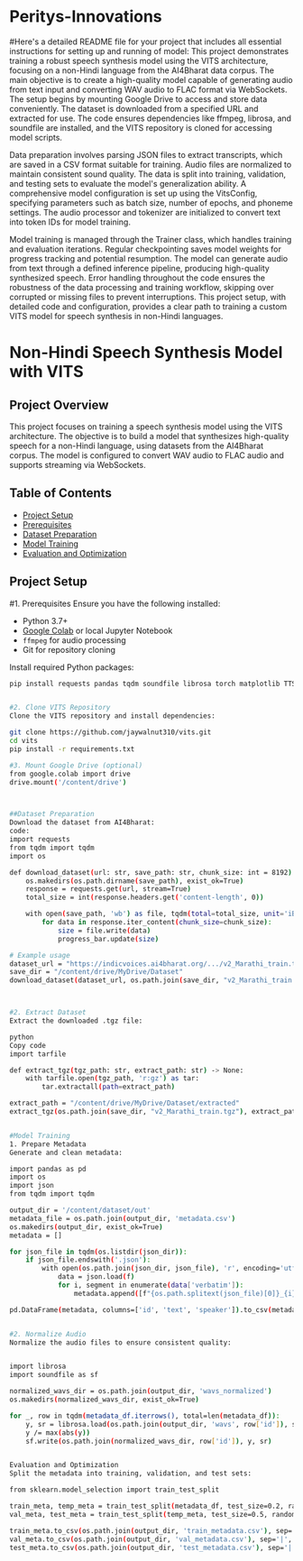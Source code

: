 # Peritys-Innovations

#Here's a detailed README file for your project that includes all essential instructions for setting up and running of model:
This project demonstrates training a robust speech synthesis model using the VITS architecture, focusing on a non-Hindi language from the AI4Bharat data corpus. The main objective is to create a high-quality model capable of generating audio from text input and converting WAV audio to FLAC format via WebSockets. The setup begins by mounting Google Drive to access and store data conveniently. The dataset is downloaded from a specified URL and extracted for use. The code ensures dependencies like ffmpeg, librosa, and soundfile are installed, and the VITS repository is cloned for accessing model scripts.

Data preparation involves parsing JSON files to extract transcripts, which are saved in a CSV format suitable for training. Audio files are normalized to maintain consistent sound quality. The data is split into training, validation, and testing sets to evaluate the model's generalization ability. A comprehensive model configuration is set up using the VitsConfig, specifying parameters such as batch size, number of epochs, and phoneme settings. The audio processor and tokenizer are initialized to convert text into token IDs for model training.

Model training is managed through the Trainer class, which handles training and evaluation iterations. Regular checkpointing saves model weights for progress tracking and potential resumption. The model can generate audio from text through a defined inference pipeline, producing high-quality synthesized speech. Error handling throughout the code ensures the robustness of the data processing and training workflow, skipping over corrupted or missing files to prevent interruptions. This project setup, with detailed code and configuration, provides a clear path to training a custom VITS model for speech synthesis in non-Hindi languages.
# Non-Hindi Speech Synthesis Model with VITS

## Project Overview
This project focuses on training a speech synthesis model using the VITS architecture. The objective is to build a model that synthesizes high-quality speech for a non-Hindi language, using datasets from the AI4Bharat corpus. The model is configured to convert WAV audio to FLAC audio and supports streaming via WebSockets.

## Table of Contents
- [Project Setup](#project-setup)
- [Prerequisites](#prerequisites)
- [Dataset Preparation](#dataset-preparation)
- [Model Training](#model-training)
- [Evaluation and Optimization](#evaluation-and-optimization)

## Project Setup

#1. Prerequisites
Ensure you have the following installed:
- Python 3.7+
- [Google Colab]([https://colab.research.google.com/](https://colab.research.google.com/drive/1gi4Nf6M1JH0XF1jVDnNVj-9NdYfYUV1y?usp=sharing)) or local Jupyter Notebook
- `ffmpeg` for audio processing
- Git for repository cloning

Install required Python packages:
```bash
pip install requests pandas tqdm soundfile librosa torch matplotlib TTS pyngrok


#2. Clone VITS Repository
Clone the VITS repository and install dependencies:

git clone https://github.com/jaywalnut310/vits.git
cd vits
pip install -r requirements.txt

#3. Mount Google Drive (optional)
from google.colab import drive
drive.mount('/content/drive')



##Dataset Preparation
Download the dataset from AI4Bharat:
code:
import requests
from tqdm import tqdm
import os

def download_dataset(url: str, save_path: str, chunk_size: int = 8192) -> None:
    os.makedirs(os.path.dirname(save_path), exist_ok=True)
    response = requests.get(url, stream=True)
    total_size = int(response.headers.get('content-length', 0))

    with open(save_path, 'wb') as file, tqdm(total=total_size, unit='iB', unit_scale=True, desc=f"Downloading {os.path.basename(save_path)}") as progress_bar:
        for data in response.iter_content(chunk_size=chunk_size):
            size = file.write(data)
            progress_bar.update(size)

# Example usage
dataset_url = "https://indicvoices.ai4bharat.org/.../v2_Marathi_train.tgz"
save_dir = "/content/drive/MyDrive/Dataset"
download_dataset(dataset_url, os.path.join(save_dir, "v2_Marathi_train.tgz"))



#2. Extract Dataset
Extract the downloaded .tgz file:

python
Copy code
import tarfile

def extract_tgz(tgz_path: str, extract_path: str) -> None:
    with tarfile.open(tgz_path, 'r:gz') as tar:
        tar.extractall(path=extract_path)

extract_path = "/content/drive/MyDrive/Dataset/extracted"
extract_tgz(os.path.join(save_dir, "v2_Marathi_train.tgz"), extract_path)


#Model Training
1. Prepare Metadata
Generate and clean metadata:

import pandas as pd
import os
import json
from tqdm import tqdm

output_dir = '/content/dataset/out'
metadata_file = os.path.join(output_dir, 'metadata.csv')
os.makedirs(output_dir, exist_ok=True)
metadata = []

for json_file in tqdm(os.listdir(json_dir)):
    if json_file.endswith('.json'):
        with open(os.path.join(json_dir, json_file), 'r', encoding='utf-8') as f:
            data = json.load(f)
            for i, segment in enumerate(data['verbatim']):
                metadata.append([f"{os.path.splitext(json_file)[0]}_{i}.wav", segment['text'], data['speaker_id']])

pd.DataFrame(metadata, columns=['id', 'text', 'speaker']).to_csv(metadata_file, sep='|', index=False, header=False)


#2. Normalize Audio
Normalize the audio files to ensure consistent quality:


import librosa
import soundfile as sf

normalized_wavs_dir = os.path.join(output_dir, 'wavs_normalized')
os.makedirs(normalized_wavs_dir, exist_ok=True)

for _, row in tqdm(metadata_df.iterrows(), total=len(metadata_df)):
    y, sr = librosa.load(os.path.join(output_dir, 'wavs', row['id']), sr=22050)
    y /= max(abs(y))
    sf.write(os.path.join(normalized_wavs_dir, row['id']), y, sr)


Evaluation and Optimization
Split the metadata into training, validation, and test sets:

from sklearn.model_selection import train_test_split

train_meta, temp_meta = train_test_split(metadata_df, test_size=0.2, random_state=42)
val_meta, test_meta = train_test_split(temp_meta, test_size=0.5, random_state=42)

train_meta.to_csv(os.path.join(output_dir, 'train_metadata.csv'), sep='|', index=False, header=False)
val_meta.to_csv(os.path.join(output_dir, 'val_metadata.csv'), sep='|', index=False, header=False)
test_meta.to_csv(os.path.join(output_dir, 'test_metadata.csv'), sep='|', index=False, header=False)







